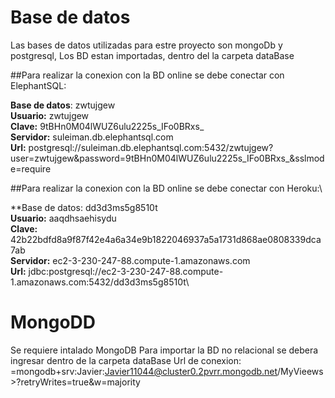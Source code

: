 
# Base de datos
Las bases de datos utilizadas para estre proyecto son mongoDb y postgresql, Los BD estan importadas, dentro del la carpeta dataBase

##Para realizar la conexion con la BD online se debe conectar con ElephantSQL:

**Base de datos**: zwtujgew \
**Usuario:**  zwtujgew \
**Clave:**  9tBHn0M04lWUZ6ulu2225s_IFo0BRxs_\
**Servidor:**  suleiman.db.elephantsql.com\
**Url:**  postgresql://suleiman.db.elephantsql.com:5432/zwtujgew?user=zwtujgew&password=9tBHn0M04lWUZ6ulu2225s_IFo0BRxs_&sslmode=require


##Para realizar la conexion con la BD online se debe conectar con Heroku:\

**Base de datos: dd3d3ms5g8510t\
**Usuario:** aaqdhsaehisydu\
**Clave:** 42b22bdfd8a9f87f42e4a6a34e9b1822046937a5a1731d868ae0808339dca7ab\
**Servidor:** ec2-3-230-247-88.compute-1.amazonaws.com\
**Url:** jdbc:postgresql://ec2-3-230-247-88.compute-1.amazonaws.com:5432/dd3d3ms5g8510t\

# MongoDD
Se requiere intalado MongoDB Para importar la BD no relacional se debera ingresar dentro de la carpeta dataBase
Url de conexion: =mongodb+srv:Javier:Javier11044@cluster0.2pvrr.mongodb.net/MyVieews>?retryWrites=true&w=majority



